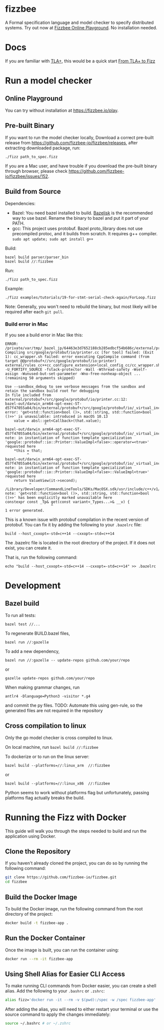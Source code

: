 # fizzbee

A Formal specification language and model checker
to specify distributed systems.
Try out now at [Fizzbee Online Playground](https://fizzbee.io/). No installation needed.

# Docs
If you are familiar with [TLA+](https://lamport.azurewebsites.net/tla/tla.html), this would be a quick start
[From TLA+ to Fizz](https://github.com/fizzbee-io/fizzbee/blob/main/docs/fizzbee-quick-start-for-tlaplus-users.md)

# Run a model checker

## Online Playground

You can try without installation at https://fizzbee.io/play.

## Pre-built Binary

If you want to run the model checker locally,
Download a correct pre-built release from https://github.com/fizzbee-io/fizzbee/releases,
after extracting downloaded package, run:
```
./fizz path_to_spec.fizz
```

If you are a Mac user,
and have trouble if you download the pre-built binary through browser,
please check https://github.com/fizzbee-io/fizzbee/issues/152.

## Build from Source

Dependencies:

- Bazel: You need bazel installed to build. [Bazelisk](https://github.com/bazelbuild/bazelisk?tab=readme-ov-file#installation) is the recommended way to use bazel. Rename the binary to bazel and put it part of your PATH.
- gcc: This project uses protobuf. Bazel proto_library does not use precompiled protoc, and it builds from scratch. It requires g++ compiler. `sudo apt update; sudo apt install g++`

Build:
```
bazel build parser/parser_bin
bazel build //:fizzbee
```

Run:
```
./fizz path_to_spec.fizz  
```
Example:
```
./fizz examples/tutorials/19-for-stmt-serial-check-again/ForLoop.fizz 
```

Note: Generally, you won't need to rebuild the binary,
but most likely will be required after each `git pull`.

### Build error in Mac
If you see a build error in Mac like this:
```
ERROR: /private/var/tmp/_bazel_jp/64463e3d7652188cb285edbcf54b686c/external/protobuf+/src/google/protobuf/io/BUILD.bazel:99:11: Compiling src/google/protobuf/io/printer.cc [for tool] failed: (Exit 1): cc_wrapper.sh failed: error executing CppCompile command (from target @@protobuf+//src/google/protobuf/io:printer) external/rules_cc++cc_configure_extension+local_config_cc/cc_wrapper.sh -U_FORTIFY_SOURCE -fstack-protector -Wall -Wthread-safety -Wself-assign -Wunused-but-set-parameter -Wno-free-nonheap-object ... (remaining 50 arguments skipped)

Use --sandbox_debug to see verbose messages from the sandbox and retain the sandbox build root for debugging
In file included from external/protobuf+/src/google/protobuf/io/printer.cc:12:
bazel-out/darwin_arm64-opt-exec-ST-d57f47055a04/bin/external/protobuf+/src/google/protobuf/io/_virtual_includes/printer/google/protobuf/io/printer.h:918:19: error: 'get<std::function<bool ()>, std::string, std::function<bool ()>>' is unavailable: introduced in macOS 10.13
    value = absl::get<Callback>(that.value);
                  ^
bazel-out/darwin_arm64-opt-exec-ST-d57f47055a04/bin/external/protobuf+/src/google/protobuf/io/_virtual_includes/printer/google/protobuf/io/printer.h:863:11: note: in instantiation of function template specialization 'google::protobuf::io::Printer::ValueImpl<false>::operator=<true>' requested here
    *this = that;
          ^
bazel-out/darwin_arm64-opt-exec-ST-d57f47055a04/bin/external/protobuf+/src/google/protobuf/io/_virtual_includes/printer/google/protobuf/io/printer.h:1150:12: note: in instantiation of function template specialization 'google::protobuf::io::Printer::ValueImpl<false>::ValueImpl<true>' requested here
    return ValueView(it->second);
           ^
/Library/Developer/CommandLineTools/SDKs/MacOSX.sdk/usr/include/c++/v1/variant:1577:22: note: 'get<std::function<bool ()>, std::string, std::function<bool ()>>' has been explicitly marked unavailable here
constexpr const _Tp& get(const variant<_Types...>& __v) {
                     ^
1 error generated.
```
This is a known issue with protobuf compilation in the recent version of protobuf.
You can fix it by adding the following to your `.bazelrc` file:

```
build --host_cxxopt=-std=c++14 --cxxopt=-std=c++14
```
The .bazelrc file is located in the root directory of the project. If it does not exist, you can create it.

That is, run the following command:
```
echo "build --host_cxxopt=-std=c++14 --cxxopt=-std=c++14" >> .bazelrc
```

# Development

## Bazel build
To run all tests:

```
bazel test //...
```

To regenerate BUILD.bazel files,

```
bazel run //:gazelle
```

To add a new dependency,

```
bazel run //:gazelle -- update-repos github.com/your/repo
```
or
```
gazelle update-repos github.com/your/repo
```

When making grammar changes, run

```
antlr4 -Dlanguage=Python3 -visitor *.g4
```
and commit the py files.
TODO: Automate this using gen-rule, so the generated files are not required in the repository

## Cross compilation to linux
Only the go model checker is cross compiled to linux.

On local machine, run `bazel build //:fizzbee`

To dockerize or to run on the linux server:
```
bazel build --platforms=//:linux_arm  //:fizzbee
```
or
```
bazel build --platforms=//:linux_x86  //:fizzbee
```
Python seems to work without platforms flag but unfortunately, 
passing platforms flag actually breaks the build.

# Running the Fizz with Docker
This guide will walk you through the steps needed to build and run the application using Docker.

## Clone the Repository 
If you haven't already cloned the project, you can do so by running the following command:

```bash
git clone https://github.com/fizzbee-io/fizzbee.git
cd fizzbee
```

## Build the Docker Image
To build the Docker image, run the following command from the root directory of the project:

```bash
docker build -t fizzbee-app .
```

## Run the Docker Container
Once the image is built, you can run the container using:
```bash
docker run --rm -it fizzbee-app
```

## Using Shell Alias for Easier CLI Access
To make running CLI commands from Docker easier, you can create a shell alias. Add the following to your `.bashrc` or `.zshrc`:

```bash
alias fizz='docker run -it --rm -v $(pwd):/spec -w /spec fizzbee-app'
```

After adding the alias, you will need to either restart your terminal or use the source command to apply the changes immediately:

```bash
source ~/.bashrc # or ~/.zshrc
```
